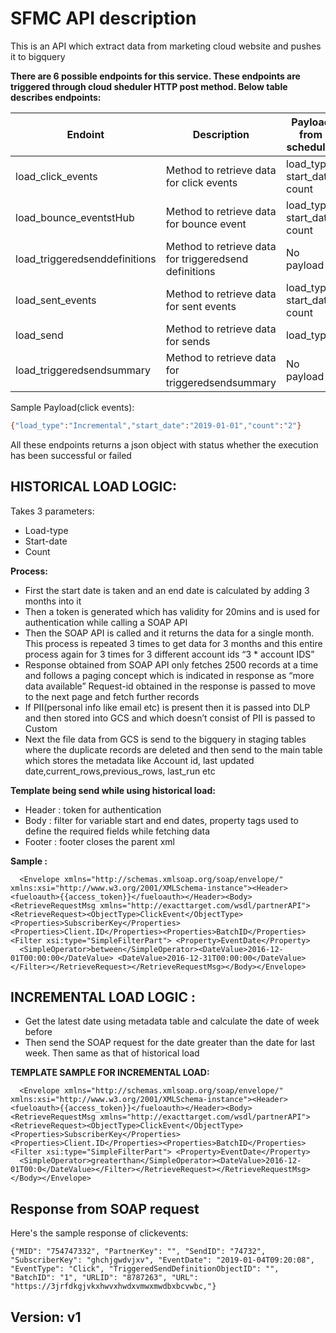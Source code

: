# SFMC API description
This is an API which extract data from marketing cloud website and pushes it to bigquery

**There are 6 possible endpoints for this service. These endpoints are triggered through cloud sheduler HTTP post method. Below table describes endpoints:**

| Endoint | Description | Payload from scheduler |
| ------ | ------ | ------ |
| load_click_events | Method to retrieve data for click events | load_type, start_date, count |
| load_bounce_eventstHub | Method to retrieve data for bounce event | load_type, start_date, count | 
| load_triggeredsenddefinitions | Method to retrieve data for triggeredsend definitions | No payload |
| load_sent_events | Method to retrieve data for sent events | load_type, start_date, count |
| load_send | Method to retrieve data for sends | load_type |
| load_triggeredsendsummary |  Method to retrieve data for triggeredsendsummary | No payload |

Sample Payload(click events):
```sh
{"load_type":"Incremental","start_date":"2019-01-01","count":"2"}
```
All these endpoints returns a json object with status whether the execution has been successful or failed 

 
## HISTORICAL LOAD LOGIC:

Takes 3 parameters: 
* Load-type 
* Start-date
* Count

**Process:**
* First the start date is taken and an end date is calculated by adding 3 months into it
* Then a token is generated which has validity for 20mins and is used for authentication while calling a SOAP API
* Then the SOAP API is called and it returns the data for a single month.
  This  process is repeated 3 times to get data for 3 months and this entire process again for 3 times for 3 different account ids   “3 * account IDS”
* Response obtained from SOAP API only fetches 2500 records at a time and follows a paging concept which is indicated in response as “more data available”
  Request-id obtained in the response is passed to move to the next page and fetch further records
* If PII(personal info like email etc) is present then it is passed into DLP and then stored into  GCS and which doesn’t consist of PII is passed to Custom
* Next the file data from GCS is send to the bigquery in staging tables where the duplicate  records are deleted and then send to the main table which stores the metadata like Account id, last updated date,current_rows,previous_rows, last_run etc

**Template being send while using historical load:**
* Header : token for authentication
* Body : filter for variable start and end dates, property tags used to define the required fields while fetching data 
* Footer : footer closes the parent xml

**Sample :**
```
  <Envelope xmlns="http://schemas.xmlsoap.org/soap/envelope/" xmlns:xsi="http://www.w3.org/2001/XMLSchema-instance"><Header><fueloauth>{{access_token}}</fueloauth></Header><Body><RetrieveRequestMsg xmlns="http://exacttarget.com/wsdl/partnerAPI"><RetrieveRequest><ObjectType>ClickEvent</ObjectType><Properties>SubscriberKey</Properties><Properties>Client.ID</Properties><Properties>BatchID</Properties><Filter xsi:type="SimpleFilterPart"> <Property>EventDate</Property>
  <SimpleOperator>between</SimpleOperator><DateValue>2016-12-01T00:00:00</DateValue> <DateValue>2016-12-31T00:00:00</DateValue></Filter></RetrieveRequest></RetrieveRequestMsg></Body></Envelope>

```

## INCREMENTAL LOAD LOGIC :
* Get the latest date using metadata table and calculate the date of week before
* Then send the SOAP request for the date greater than the date for last week. Then same as that of historical load

**TEMPLATE SAMPLE FOR INCREMENTAL LOAD:**

```
  <Envelope xmlns="http://schemas.xmlsoap.org/soap/envelope/" xmlns:xsi="http://www.w3.org/2001/XMLSchema-instance"><Header><fueloauth>{{access_token}}</fueloauth></Header><Body><RetrieveRequestMsg xmlns="http://exacttarget.com/wsdl/partnerAPI"><RetrieveRequest><ObjectType>ClickEvent</ObjectType><Properties>SubscriberKey</Properties><Properties>Client.ID</Properties><Properties>BatchID</Properties><Filter xsi:type="SimpleFilterPart"> <Property>EventDate</Property>
  <SimpleOperator>greaterthan</SimpleOperator><DateValue>2016-12-01T00:0</DateValue></Filter></RetrieveRequest></RetrieveRequestMsg></Body></Envelope>

```

## Response from SOAP request
Here's the sample response of clickevents:
```
{"MID": "754747332", "PartnerKey": "", "SendID": "74732", "SubscriberKey": "ghchjgwdvjxv", "EventDate": "2019-01-04T09:20:08", "EventType": "Click", "TriggeredSendDefinitionObjectID": "", "BatchID": "1", "URLID": "8787263", "URL": "https://3jrfdkgjvkxhwvxhwdxvmwxmwdbxbcvwbc,"}

```


## Version: v1
